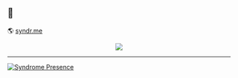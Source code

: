 ## 👋

🌎 [syndr.me](https://syndr.me)

<p align="center">  
<img src="https://komarev.com/ghpvc/?username=syndrvme&color=grey">

________

[![Syndrome Presence](https://lanyard-profile-readme.vercel.app/api/119931793972527109
                            )](https://discord.com/users/119931793972527109)
